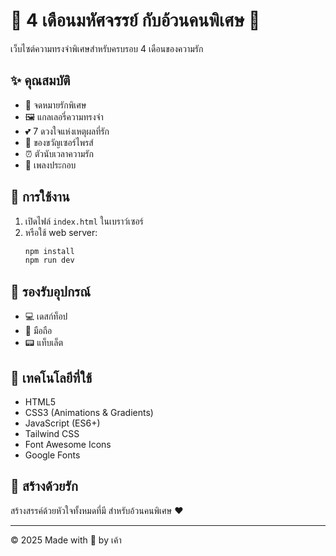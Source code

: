 
# 💖 4 เดือนมหัศจรรย์ กับอ้วนคนพิเศษ 💖

เว็บไซต์ความทรงจำพิเศษสำหรับครบรอบ 4 เดือนของความรัก

## ✨ คุณสมบัติ

- 💌 จดหมายรักพิเศษ
- 🖼️ แกลเลอรี่ความทรงจำ
- 💕 7 ดวงใจแห่งเหตุผลที่รัก
- 🎁 ของขวัญเซอร์ไพรส์
- ⏰ ตัวนับเวลาความรัก
- 🎵 เพลงประกอบ

## 🚀 การใช้งาน

1. เปิดไฟล์ `index.html` ในเบราว์เซอร์
2. หรือใช้ web server:
   ```bash
   npm install
   npm run dev
   ```

## 📱 รองรับอุปกรณ์

- 💻 เดสก์ท็อป
- 📱 มือถือ
- 📟 แท็บเล็ต

## 🎨 เทคโนโลยีที่ใช้

- HTML5
- CSS3 (Animations & Gradients)
- JavaScript (ES6+)
- Tailwind CSS
- Font Awesome Icons
- Google Fonts

## 💝 สร้างด้วยรัก

สร้างสรรค์ด้วยหัวใจทั้งหมดที่มี สำหรับอ้วนคนพิเศษ ❤️

---

© 2025 Made with 💖 by เค้า

